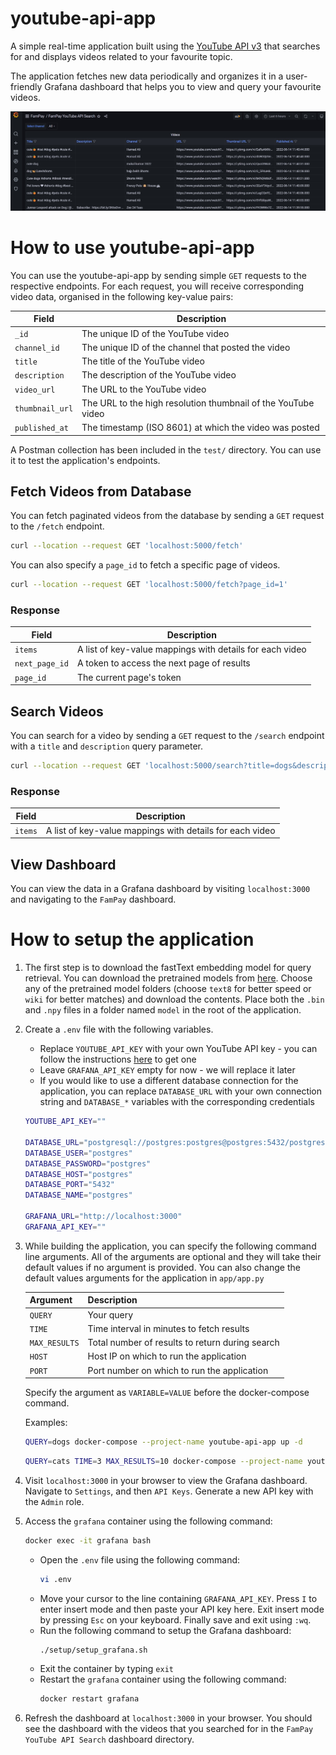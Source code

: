 # youtube-api-app

A simple real-time application built using the [YouTube API v3](https://developers.google.com/youtube/v3/getting-started) that searches for and displays videos related to your favourite topic.

The application fetches new data periodically and organizes it in a user-friendly Grafana dashboard that helps you to view and query your favourite videos.

<img src="img/dashboard.jpg" alt="screenshot of dashboard">

# How to use youtube-api-app

You can use the youtube-api-app by sending simple `GET` requests to the respective endpoints. For each request, you will receive corresponding video data, organised in the following key-value pairs:

| Field         	| Description                                                   	|
|---------------	|---------------------------------------------------------------	|
| `_id`           	| The unique ID of the YouTube video                            	|
| `channel_id`    	| The unique ID of the channel that posted the video            	|
| `title`         	| The title of the YouTube video                                	|
| `description`   	| The description of the YouTube video                          	|
| `video_url`     	| The URL to the YouTube video                                  	|
| `thumbnail_url` 	| The URL to the high resolution thumbnail of the YouTube video 	|
| `published_at`  	| The timestamp (ISO 8601) at which the video was posted        	|

A Postman collection has been included in the `test/` directory. You can use it to test the application's endpoints.

## Fetch Videos from Database

You can fetch paginated videos from the database by sending a `GET` request to the `/fetch` endpoint.

```bash
curl --location --request GET 'localhost:5000/fetch'
```

You can also specify a `page_id` to fetch a specific page of videos.

```bash
curl --location --request GET 'localhost:5000/fetch?page_id=1'
```

### Response

| Field        	| Description                                              	|
|--------------	|----------------------------------------------------------	|
| `items`        	| A list of key-value mappings with details for each video 	|
| `next_page_id` 	| A token to access the next page of results               	|
| `page_id`      	| The current page's token                                 	|

## Search Videos

You can search for a video by sending a `GET` request to the `/search` endpoint with a `title` and `description` query parameter.

```bash
curl --location --request GET 'localhost:5000/search?title=dogs&description=cute and friendly'
```

### Response

| Field        	| Description                                              	|
|--------------	|----------------------------------------------------------	|
| `items`        	| A list of key-value mappings with details for each video 	|

## View Dashboard

You can view the data in a Grafana dashboard by visiting `localhost:3000` and navigating to the `FamPay` dashboard.

# How to setup the application

1. The first step is to download the fastText embedding model for query retrieval. You can download the pretrained models from [here](https://drive.google.com/drive/folders/1R6HtfCD2L5OFYOLgdQatRnVJHtxvq1z8?usp=sharing). Choose any of the pretrained model folders (choose `text8` for better speed or `wiki` for better matches) and download the contents. Place both the `.bin` and `.npy` files in a folder named `model` in the root of the application.

2. Create a `.env` file with the following variables. 
    - Replace `YOUTUBE_API_KEY` with your own YouTube API key - you can follow the instructions [here](https://developers.google.com/youtube/v3/getting-started) to get one
    - Leave `GRAFANA_API_KEY` empty for now - we will replace it later
    - If you would like to use a different database connection for the application, you can replace `DATABASE_URL` with your own connection string and `DATABASE_*` variables with the corresponding credentials

    ```bash
    YOUTUBE_API_KEY=""

    DATABASE_URL="postgresql://postgres:postgres@postgres:5432/postgres"
    DATABASE_USER="postgres"
    DATABASE_PASSWORD="postgres"
    DATABASE_HOST="postgres"
    DATABASE_PORT="5432"
    DATABASE_NAME="postgres"

    GRAFANA_URL="http://localhost:3000"
    GRAFANA_API_KEY=""
    ```

4. While building the application, you can specify the following command line arguments. All of the arguments are optional and they will take their default values if no argument is provided. You can also change the default values arguments for the application in `app/app.py`
    
    | Argument    	| Description                                     	|
    |-------------	|-------------------------------------------------	|
    | `QUERY`       	| Your query                                      	|
    | `TIME`        	| Time interval in minutes to fetch results       	|
    | `MAX_RESULTS` 	| Total number of results to return during search 	|
    | `HOST`        	| Host IP on which to run the application         	|
    | `PORT`        	| Port number on which to run the application     	|

    Specify the argument as `VARIABLE=VALUE` before the docker-compose command.
    
    Examples:
    ```bash
    QUERY=dogs docker-compose --project-name youtube-api-app up -d
    ```
    ```bash
    QUERY=cats TIME=3 MAX_RESULTS=10 docker-compose --project-name youtube-api-app up -d
    ```

5. Visit `localhost:3000` in your browser to view the Grafana dashboard. Navigate to `Settings`, and then `API Keys`. Generate a new API key with the `Admin` role.

6. Access the `grafana` container using the following command:
    ```bash
    docker exec -it grafana bash
    ```
    - Open the `.env` file using the following command:
        ```bash
        vi .env
        ```
    - Move your cursor to the line containing `GRAFANA_API_KEY`. Press `I` to enter insert mode and then paste your API key here. Exit insert mode by pressing `Esc` on your keyboard. Finally save and exit using `:wq`.
    - Run the following command to setup the Grafana dashboard:
        ```bash
        ./setup/setup_grafana.sh
        ```
    - Exit the container by typing `exit`
    - Restart the `grafana` container using the following command:
        ```bash
        docker restart grafana
        ```

7. Refresh the dashboard at `localhost:3000` in your browser. You should see the dashboard with the videos that you searched for in the  `FamPay YouTube API Search` dashboard directory.
